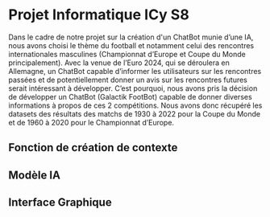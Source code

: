# Projet Informatique ICy S8

Dans le cadre de notre projet sur la création d'un ChatBot munie d’une IA, nous avons choisi le thème du football et notamment celui des rencontres internationales masculines (Championnat d’Europe et Coupe du Monde principalement). Avec la venue de l’Euro 2024, qui se déroulera en Allemagne, un ChatBot capable d’informer les utilisateurs sur les rencontres passées et de potentiellement donner un avis sur les rencontres futures serait intéressant à développer. C’est pourquoi, nous avons pris la décision de développer un ChatBot (Galactik FootBot) capable de donner diverses informations à propos de ces 2 compétitions. Nous avons donc récupéré les datasets des résultats des matchs de 1930 à 2022 pour la Coupe du Monde et de 1960 à 2020 pour le Championnat d’Europe. 


## Fonction de création de contexte



## Modèle IA



## Interface Graphique
